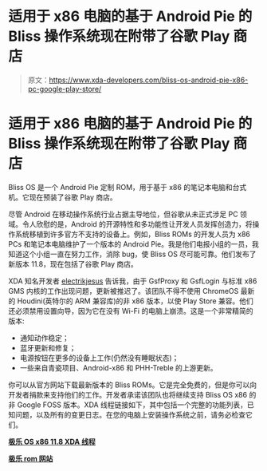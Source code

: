 # 适用于 x86 电脑的基于 Android Pie 的 Bliss 操作系统现在附带了谷歌 Play 商店

> 原文：<https://www.xda-developers.com/bliss-os-android-pie-x86-pc-google-play-store/>

# 适用于 x86 电脑的基于 Android Pie 的 Bliss 操作系统现在附带了谷歌 Play 商店

Bliss OS 是一个 Android Pie 定制 ROM，用于基于 x86 的笔记本电脑和台式机。它现在预装了谷歌 Play 商店。

尽管 Android 在移动操作系统行业占据主导地位，但谷歌从未正式涉足 PC 领域。令人欣慰的是，Android 的开源特性和多功能性让开发人员发挥创造力，将操作系统移植到许多官方不支持的设备上。例如，Bliss ROMs 的开发人员为 x86 PCs 和笔记本电脑维护了一个版本的 Android Pie。我是他们电报小组的一员，我知道这个小组一直在努力工作，消除 bug，使 Bliss OS 尽可能可靠。他们发布了新版本 11.8，现在包括了谷歌 Play 商店。

XDA 知名开发者 [electrikjesus](https://forum.xda-developers.com/member.php?u=928479) 告诉我，由于 GsfProxy 和 GsfLogin 与标准 x86 GMS 内核的工作出现问题，更新被推迟了。该团队不得不使用 ChromeOS 最新的 Houdini(英特尔的 ARM 兼容库)的非 x86 版本，以使 Play Store 兼容。他们还必须禁用设置向导，因为它在没有 Wi-Fi 的电脑上崩溃。这是一个非常精简的版本:

*   通知动作稳定；
*   蓝牙更新和修复；
*   电源按钮在更多的设备上工作(仍然没有睡眠状态)；
*   一些来自青瓷项目、Android-x86 和 PHH-Treble 的上游更新。

你可以从官方网站下载最新版本的 Bliss ROMs。它是完全免费的，但是你可以向开发者捐款来支持他们的工作。开发者承诺该团队也将继续支持 Bliss OS x86 的非 Google FOSS 版本。XDA 线程链接如下，其中包括一个完整的功能列表，已知问题，以及所有的变更日志。在您的电脑上安装操作系统之前，请务必检查它们。

[**极乐 OS x86 11.8 XDA 线程**](https://forum.xda-developers.com/bliss-roms/bliss-roms-development/bliss-os-pie-beta-preview-t3855917/post79397531#post79397531)

[**极乐 rom 网站**](https://blissroms.com/)